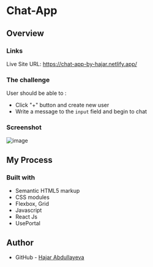 # Chat-App

## Overview

### Links
Live Site URL: https://chat-app-by-hajar.netlify.app/


### The challenge 
User should be able to :

- Click "+" button and create new user 
- Write a message to the `input` field and begin to chat 

### Screenshot 

![image](https://user-images.githubusercontent.com/79393893/203911355-d624e82c-6dd1-46dd-8bca-40c1f278edf2.png)

## My Process 

### Built with
- Semantic HTML5 markup
- CSS modules 
- Flexbox, Grid
- Javascript 
- React Js
- UsePortal 

## Author
- GitHub - [Hajar Abdullayeva](https://github.com/hajarabdullayeva)
